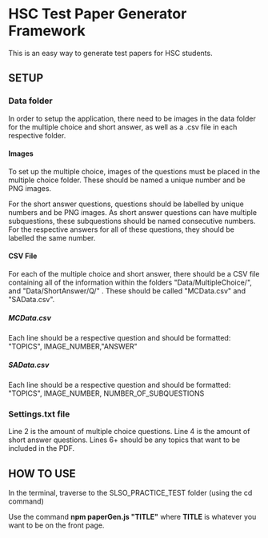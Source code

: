 # HSC Test Paper Generator Framework

This is an easy way to generate test papers for HSC students. 

## SETUP

### Data folder

In order to setup the application, there need to be images in the data folder for the multiple choice and short answer, as well as a .csv file in each respective folder. 

#### Images

To set up the multiple choice, images of the questions must be placed in the multiple choice folder. These should be named a unique number and be PNG images. 

For the short answer questions, questions should be labelled by unique numbers and be PNG images. As short answer questions can have multiple subquestions, these subquestions should be named consecutive numbers. 
For the respective answers for all of these questions, they should be labelled the same number.
#### CSV File

For each of the multiple choice and short answer, there should be a CSV file containing all of the information within the folders "Data/MultipleChoice/", and "Data/ShortAnswer/Q/" . These should be called "MCData.csv" and "SAData.csv".

##### MCData.csv

Each line should be a respective question and should be formatted: "TOPICS", IMAGE_NUMBER,"ANSWER"

##### SAData.csv

Each line should be a respective question and should be formatted: "TOPICS", IMAGE_NUMBER, NUMBER_OF_SUBQUESTIONS

### Settings.txt file

Line 2 is the amount of multiple choice questions.
Line 4 is the amount of short answer questions.
Lines 6+ should be any topics that want to be included in the PDF.

## HOW TO USE

In the terminal, traverse to the SLSO_PRACTICE_TEST folder (using the cd command)

Use the command **npm paperGen.js "TITLE"** where __TITLE__ is whatever you want to be on the front page. 